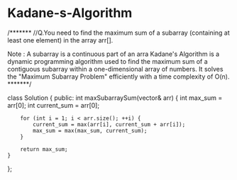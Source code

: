 # Kadane-s-Algorithm
/*******
//Q.You need to find the maximum sum of a subarray (containing at least one element) in the array arr[].

Note : A subarray is a continuous part of an arra
Kadane's Algorithm is a dynamic programming algorithm used to find the maximum sum of a contiguous subarray within a one-dimensional array of numbers. It solves the "Maximum Subarray Problem" efficiently with a time complexity of O(n). 
*******/

class Solution {
public:
    int maxSubarraySum(vector<int>& arr) {
        int max_sum = arr[0];
        int current_sum =  arr[0];

        for (int i = 1; i < arr.size(); ++i) {
            current_sum = max(arr[i], current_sum + arr[i]);
            max_sum = max(max_sum, current_sum);
        }

        return max_sum;
    }
};
